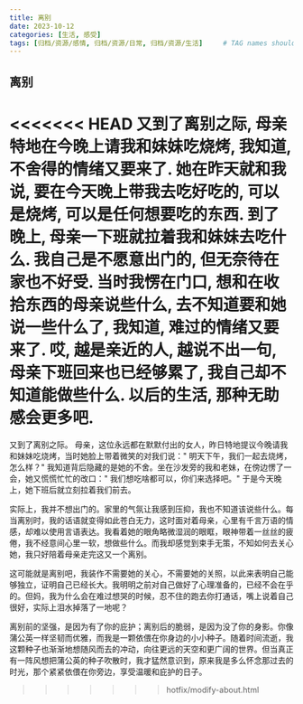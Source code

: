 ```yaml
---
title: 离别
date: 2023-10-12
categories: [生活, 感受]
tags: [归档/资源/感情, 归档/资源/日常, 归档/资源/生活]     # TAG names should always be lowercase
---
```


## 离别

<<<<<<< HEAD
又到了离别之际, 母亲特地在今晚上请我和妹妹吃烧烤, 我知道, 不舍得的情绪又要来了. 她在昨天就和我说, 要在今天晚上带我去吃好吃的, 可以是烧烤, 可以是任何想要吃的东西. 到了晚上, 母亲一下班就拉着我和妹妹去吃什么. 我自己是不愿意出门的, 但无奈待在家也不好受. 当时我愣在门口, 想和在收拾东西的母亲说些什么, 去不知道要和她说一些什么了, 我知道, 难过的情绪又要来了. 哎, 越是亲近的人, 越说不出一句, 母亲下班回来也已经够累了, 我自己却不知道能做些什么. 以后的生活, 那种无助感会更多吧.
=======

又到了离别之际。 母亲，这位永远都在默默付出的女人，昨日特地提议今晚请我和妹妹吃烧烤，当时她脸上带着微笑的对我们说：" 明天下午，我们一起去烧烤，怎么样？" 我知道背后隐藏的是她的不舍。坐在沙发旁的我和老妹，在傍边愣了一会，她又慌慌忙忙的改口：" 我们想吃啥都可以，你们来选择吧。" 于是今天晚上，她下班后就立刻拉着我们前去。

实际上，我并不想出门的。家里的气氛让我感到压抑，我也不知道该说些什么。每当离别时，我的话语就变得如此苍白无力，这时面对着母亲，心里有千言万语的情感，却难以使用言语表达。我看着她的眼角略微湿润的眼眶，眼神带着一丝丝的疲倦，我不经意间心里一软，想做些什么。而我却感觉到束手无策，不知如何去关心她，我只好陪着母亲走完这又一个离别。

这可能就是离别吧，我装作不需要她的关心，不需要她的关照，以此来表明自己能够独立，证明自己已经长大。我明明之前对自己做好了心理准备的，已经不会在乎的。但妈，我为什么会在难过想哭的时候，忍不住的跑去你打通话，嘴上说着自己很好，实际上泪水掉落了一地呢？

离别前的坚强，是因为有了你的庇护；离别后的脆弱，是因为没了你的身影。你像蒲公英一样坚韧而优雅，而我是一颗依偎在你身边的小小种子。随着时间流逝，我这颗种子也渐渐地想随风而去的冲动，向往更远的天空和更广阔的世界。但当真正有一阵风想把蒲公英的种子吹散时，我才猛然意识到，原来我是多么怀念那过去的时光，那个紧紧依偎在你旁边，享受温暖和庇护的日子。

> > > > > > > hotfix/modify-about.html
